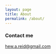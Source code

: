 ```yaml
---
layout: page
title: About
permalink: /about/
---
```

[comment]: # (### More Information)



### Contact me

[hew.a.reid@gmail.com](mailto:hew.a.reid@gmail.com)